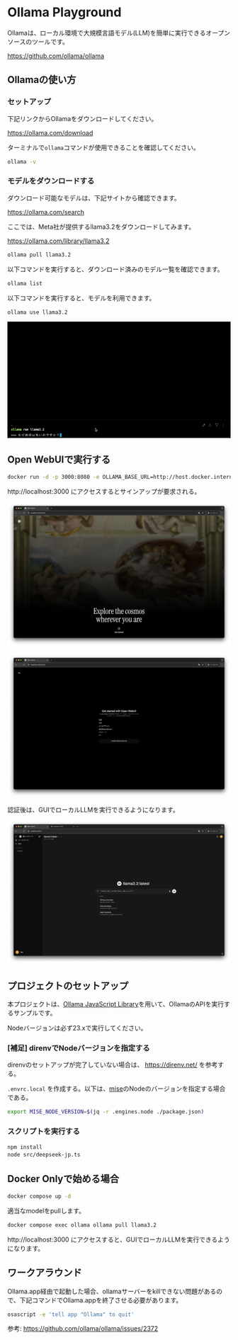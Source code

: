 # Ollama Playground

Ollamaは、ローカル環境で大規模言語モデル(LLM)を簡単に実行できるオープンソースのツールです。

https://github.com/ollama/ollama

## Ollamaの使い方

### セットアップ

下記リンクからOllamaをダウンロードしてください。

https://ollama.com/download

ターミナルで`ollama`コマンドが使用できることを確認してください。

```sh
ollama -v
```

### モデルをダウンロードする

ダウンロード可能なモデルは、下記サイトから確認できます。

https://ollama.com/search

ここでは、Meta社が提供するllama3.2をダウンロードしてみます。

https://ollama.com/library/llama3.2

```sh
ollama pull llama3.2
```

以下コマンドを実行すると、ダウンロード済みのモデル一覧を確認できます。

```sh
ollama list
```

以下コマンドを実行すると、モデルを利用できます。

```sh
ollama use llama3.2
```

![llama3.2 sample](./images/llama3.2-sample.gif)

## Open WebUIで実行する

```sh
docker run -d -p 3000:8080 -e OLLAMA_BASE_URL=http://host.docker.internal:11434 -v open-webui:/app/backend/data --name open-webui --restart always ghcr.io/open-webui/open-webui:main
```

http://localhost:3000 にアクセスするとサインアップが要求される。

![](./images/open-webui.png)

![](./images/open-webui2.png)

認証後は、GUIでローカルLLMを実行できるようになります。

![](./images/open-webui3.png)

## プロジェクトのセットアップ

本プロジェクトは、[Ollama JavaScript Library](https://github.com/ollama/ollama-js)を用いて、OllamaのAPIを実行するサンプルです。

Nodeバージョンは必ず23.xで実行してください。

### [補足] direnvでNodeバージョンを指定する

direnvのセットアップが完了していない場合は、 https://direnv.net/ を参考する。

`.envrc.local` を作成する。以下は、[mise](https://mise.jdx.dev/)のNodeのバージョンを指定する場合である。

```sh
export MISE_NODE_VERSION=$(jq -r .engines.node ./package.json)
```

### スクリプトを実行する

```sh
npm install
node src/deepseek-jp.ts
```

## Docker Onlyで始める場合

```sh
docker compose up -d
```

適当なmodelをpullします。

```sh
docker compose exec ollama ollama pull llama3.2
```

http://localhost:3000 にアクセスすると、GUIでローカルLLMを実行できるようになります。

## ワークアラウンド

Ollama.app経由で起動した場合、ollamaサーバーをkillできない問題があるので、下記コマンドでOllama.appを終了させる必要があります。

```sh
osascript -e 'tell app "Ollama" to quit'
```

参考: https://github.com/ollama/ollama/issues/2372
